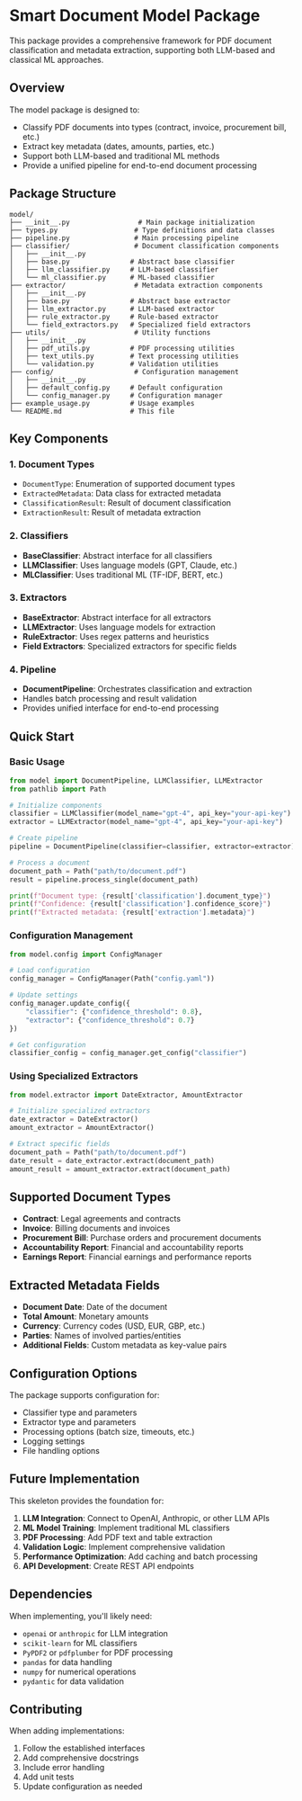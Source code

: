 # Smart Document Model Package

This package provides a comprehensive framework for PDF document classification and metadata extraction, supporting both LLM-based and classical ML approaches.

## Overview

The model package is designed to:
- Classify PDF documents into types (contract, invoice, procurement bill, etc.)
- Extract key metadata (dates, amounts, parties, etc.)
- Support both LLM-based and traditional ML methods
- Provide a unified pipeline for end-to-end document processing

## Package Structure

```
model/
├── __init__.py                 # Main package initialization
├── types.py                   # Type definitions and data classes
├── pipeline.py                # Main processing pipeline
├── classifier/                # Document classification components
│   ├── __init__.py
│   ├── base.py               # Abstract base classifier
│   ├── llm_classifier.py     # LLM-based classifier
│   └── ml_classifier.py      # ML-based classifier
├── extractor/                 # Metadata extraction components
│   ├── __init__.py
│   ├── base.py               # Abstract base extractor
│   ├── llm_extractor.py      # LLM-based extractor
│   ├── rule_extractor.py     # Rule-based extractor
│   └── field_extractors.py   # Specialized field extractors
├── utils/                     # Utility functions
│   ├── __init__.py
│   ├── pdf_utils.py          # PDF processing utilities
│   ├── text_utils.py         # Text processing utilities
│   └── validation.py         # Validation utilities
├── config/                    # Configuration management
│   ├── __init__.py
│   ├── default_config.py     # Default configuration
│   └── config_manager.py     # Configuration manager
├── example_usage.py          # Usage examples
└── README.md                 # This file
```

## Key Components

### 1. Document Types
- `DocumentType`: Enumeration of supported document types
- `ExtractedMetadata`: Data class for extracted metadata
- `ClassificationResult`: Result of document classification
- `ExtractionResult`: Result of metadata extraction

### 2. Classifiers
- **BaseClassifier**: Abstract interface for all classifiers
- **LLMClassifier**: Uses language models (GPT, Claude, etc.)
- **MLClassifier**: Uses traditional ML (TF-IDF, BERT, etc.)

### 3. Extractors
- **BaseExtractor**: Abstract interface for all extractors
- **LLMExtractor**: Uses language models for extraction
- **RuleExtractor**: Uses regex patterns and heuristics
- **Field Extractors**: Specialized extractors for specific fields

### 4. Pipeline
- **DocumentPipeline**: Orchestrates classification and extraction
- Handles batch processing and result validation
- Provides unified interface for end-to-end processing

## Quick Start

### Basic Usage

```python
from model import DocumentPipeline, LLMClassifier, LLMExtractor
from pathlib import Path

# Initialize components
classifier = LLMClassifier(model_name="gpt-4", api_key="your-api-key")
extractor = LLMExtractor(model_name="gpt-4", api_key="your-api-key")

# Create pipeline
pipeline = DocumentPipeline(classifier=classifier, extractor=extractor)

# Process a document
document_path = Path("path/to/document.pdf")
result = pipeline.process_single(document_path)

print(f"Document type: {result['classification'].document_type}")
print(f"Confidence: {result['classification'].confidence_score}")
print(f"Extracted metadata: {result['extraction'].metadata}")
```

### Configuration Management

```python
from model.config import ConfigManager

# Load configuration
config_manager = ConfigManager(Path("config.yaml"))

# Update settings
config_manager.update_config({
    "classifier": {"confidence_threshold": 0.8},
    "extractor": {"confidence_threshold": 0.7}
})

# Get configuration
classifier_config = config_manager.get_config("classifier")
```

### Using Specialized Extractors

```python
from model.extractor import DateExtractor, AmountExtractor

# Initialize specialized extractors
date_extractor = DateExtractor()
amount_extractor = AmountExtractor()

# Extract specific fields
document_path = Path("path/to/document.pdf")
date_result = date_extractor.extract(document_path)
amount_result = amount_extractor.extract(document_path)
```

## Supported Document Types

- **Contract**: Legal agreements and contracts
- **Invoice**: Billing documents and invoices
- **Procurement Bill**: Purchase orders and procurement documents
- **Accountability Report**: Financial and accountability reports
- **Earnings Report**: Financial earnings and performance reports

## Extracted Metadata Fields

- **Document Date**: Date of the document
- **Total Amount**: Monetary amounts
- **Currency**: Currency codes (USD, EUR, GBP, etc.)
- **Parties**: Names of involved parties/entities
- **Additional Fields**: Custom metadata as key-value pairs

## Configuration Options

The package supports configuration for:
- Classifier type and parameters
- Extractor type and parameters
- Processing options (batch size, timeouts, etc.)
- Logging settings
- File handling options

## Future Implementation

This skeleton provides the foundation for:
1. **LLM Integration**: Connect to OpenAI, Anthropic, or other LLM APIs
2. **ML Model Training**: Implement traditional ML classifiers
3. **PDF Processing**: Add PDF text and table extraction
4. **Validation Logic**: Implement comprehensive validation
5. **Performance Optimization**: Add caching and batch processing
6. **API Development**: Create REST API endpoints

## Dependencies

When implementing, you'll likely need:
- `openai` or `anthropic` for LLM integration
- `scikit-learn` for ML classifiers
- `PyPDF2` or `pdfplumber` for PDF processing
- `pandas` for data handling
- `numpy` for numerical operations
- `pydantic` for data validation

## Contributing

When adding implementations:
1. Follow the established interfaces
2. Add comprehensive docstrings
3. Include error handling
4. Add unit tests
5. Update configuration as needed 